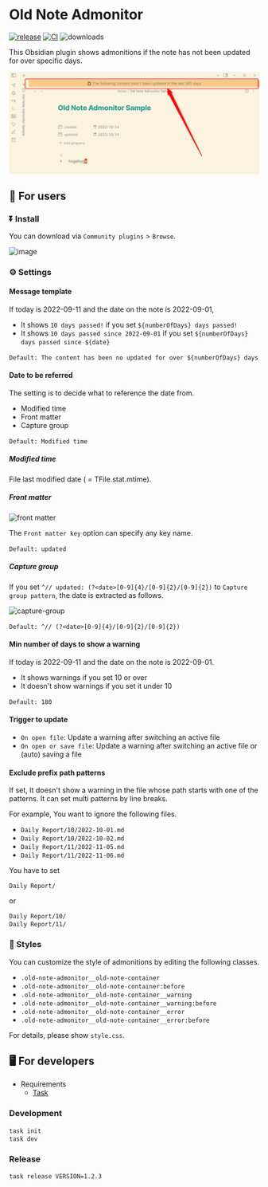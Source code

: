 # Old Note Admonitor

[![release](https://img.shields.io/github/release/tadashi-aikawa/obsidian-old-note-admonitor.svg)](https://github.com/tadashi-aikawa/obsidian-old-note-admonitor/releases/latest)
[![CI](https://github.com/tadashi-aikawa/obsidian-old-note-admonitor/workflows/CI/badge.svg)](https://github.com/tadashi-aikawa/obsidian-old-note-admonitor/actions)
![downloads](https://img.shields.io/github/downloads/tadashi-aikawa/obsidian-old-note-admonitor/total)

This Obsidian plugin shows admonitions if the note has not been updated for over specific days.

![image](https://raw.githubusercontent.com/tadashi-aikawa/obsidian-old-note-admonitor/master/resources/image.png)

## 👥 For users

### ⏬ Install

You can download via `Community plugins` > `Browse`.

![image](https://raw.githubusercontent.com/tadashi-aikawa/obsidian-old-note-admonitor/master/resources/install.png)

### ⚙ Settings

#### Message template

If today is 2022-09-11 and the date on the note is 2022-09-01,

- It shows `10 days passed!` if you set `${numberOfDays} days passed!`
- It shows `10 days passed since 2022-09-01` if you set `${numberOfDays} days passed since ${date}`

`Default: The content has been no updated for over ${numberOfDays} days`

#### Date to be referred

The setting is to decide what to reference the date from.

- Modified time
- Front matter
- Capture group

`Default: Modified time`

##### Modified time

File last modified date ( = TFile.stat.mtime).

##### Front matter

![front matter](https://raw.githubusercontent.com/tadashi-aikawa/obsidian-old-note-admonitor/master/resources/front-matter.png)

The `Front matter key` option can specify any key name.

`Default: updated`

##### Capture group

If you set `^// updated: (?<date>[0-9]{4}/[0-9]{2}/[0-9]{2})` to `Capture group pattern`, the date is extracted as follows.

![capture-group](https://raw.githubusercontent.com/tadashi-aikawa/obsidian-old-note-admonitor/master/resources/capture-group.png)

`Default: ^// (?<date>[0-9]{4}/[0-9]{2}/[0-9]{2})`

#### Min number of days to show a warning

If today is 2022-09-11 and the date on the note is 2022-09-01.

- It shows warnings if you set 10 or over
- It doesn't show warnings if you set it under 10

`Default: 180`

#### Trigger to update

- `On open file`: Update a warning after switching an active file
- `On open or save file`: Update a warning after switching an active file or (auto) saving a file

#### Exclude prefix path patterns

If set, It doesn't show a warning in the file whose path starts with one of the patterns. It can set multi patterns by line breaks.

For example, You want to ignore the following files.

- `Daily Report/10/2022-10-01.md`
- `Daily Report/10/2022-10-02.md`
- `Daily Report/11/2022-11-05.md`
- `Daily Report/11/2022-11-06.md`

You have to set

```
Daily Report/
```

or

```
Daily Report/10/
Daily Report/11/
```

### 🎨 Styles

You can customize the style of admonitions by editing the following classes.

- `.old-note-admonitor__old-note-container`
- `.old-note-admonitor__old-note-container:before`
- `.old-note-admonitor__old-note-container__warning`
- `.old-note-admonitor__old-note-container__warning:before`
- `.old-note-admonitor__old-note-container__error`
- `.old-note-admonitor__old-note-container__error:before`

For details, please show `style.css`.

## 🖥️ For developers

- Requirements
  - [Task]

### Development

```console
task init
task dev
```

### Release

```console
task release VERSION=1.2.3
```

[Task]: https://github.com/go-task/task
